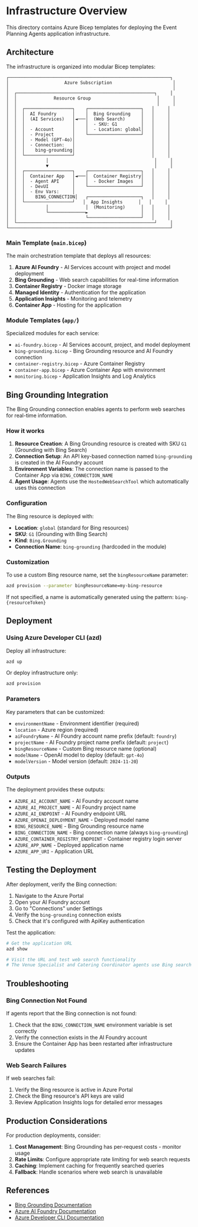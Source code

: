 # Infrastructure Overview

This directory contains Azure Bicep templates for deploying the Event Planning Agents application infrastructure.

## Architecture

The infrastructure is organized into modular Bicep templates:

```
┌─────────────────────────────────────────────────────────────┐
│                     Azure Subscription                       │
│                                                              │
│  ┌────────────────────────────────────────────────────┐     │
│  │              Resource Group                         │     │
│  │                                                     │     │
│  │  ┌──────────────────┐    ┌────────────────────┐   │     │
│  │  │  AI Foundry      │    │  Bing Grounding    │   │     │
│  │  │  (AI Services)   │◄───│  (Web Search)      │   │     │
│  │  │                  │    │  - SKU: G1         │   │     │
│  │  │  - Account       │    │  - Location: global│   │     │
│  │  │  - Project       │    └────────────────────┘   │     │
│  │  │  - Model (GPT-4o)│                             │     │
│  │  │  - Connection:   │                             │     │
│  │  │    bing-grounding│                             │     │
│  │  └──────────────────┘                             │     │
│  │           │                                        │     │
│  │           ▼                                        │     │
│  │  ┌──────────────────┐    ┌────────────────────┐   │     │
│  │  │  Container App   │◄───│  Container Registry│   │     │
│  │  │  - Agent API     │    │  - Docker Images   │   │     │
│  │  │  - DevUI         │    └────────────────────┘   │     │
│  │  │  - Env Vars:     │                             │     │
│  │  │    BING_CONNECTION│   ┌────────────────────┐   │     │
│  │  └──────────────────┘   │  App Insights      │   │     │
│  │           │              │  (Monitoring)      │   │     │
│  │           └──────────────►                    │   │     │
│  │                          └────────────────────┘   │     │
│  └────────────────────────────────────────────────────┘     │
└─────────────────────────────────────────────────────────────┘
```

### Main Template (`main.bicep`)

The main orchestration template that deploys all resources:

1. **Azure AI Foundry** - AI Services account with project and model deployment
2. **Bing Grounding** - Web search capabilities for real-time information
3. **Container Registry** - Docker image storage
4. **Managed Identity** - Authentication for the application
5. **Application Insights** - Monitoring and telemetry
6. **Container App** - Hosting for the application

### Module Templates (`app/`)

Specialized modules for each service:

- `ai-foundry.bicep` - AI Services account, project, and model deployment
- `bing-grounding.bicep` - Bing Grounding resource and AI Foundry connection
- `container-registry.bicep` - Azure Container Registry
- `container-app.bicep` - Azure Container App with environment
- `monitoring.bicep` - Application Insights and Log Analytics

## Bing Grounding Integration

The Bing Grounding connection enables agents to perform web searches for real-time information.

### How it works

1. **Resource Creation**: A Bing Grounding resource is created with SKU `G1` (Grounding with Bing Search)
2. **Connection Setup**: An API key-based connection named `bing-grounding` is created in the AI Foundry account
3. **Environment Variables**: The connection name is passed to the Container App via `BING_CONNECTION_NAME`
4. **Agent Usage**: Agents use the `HostedWebSearchTool` which automatically uses this connection

### Configuration

The Bing resource is deployed with:
- **Location**: `global` (standard for Bing resources)
- **SKU**: `G1` (Grounding with Bing Search)
- **Kind**: `Bing.Grounding`
- **Connection Name**: `bing-grounding` (hardcoded in the module)

### Customization

To use a custom Bing resource name, set the `bingResourceName` parameter:

```bash
azd provision --parameter bingResourceName=my-bing-resource
```

If not specified, a name is automatically generated using the pattern: `bing-{resourceToken}`

## Deployment

### Using Azure Developer CLI (azd)

Deploy all infrastructure:

```bash
azd up
```

Or deploy infrastructure only:

```bash
azd provision
```

### Parameters

Key parameters that can be customized:

- `environmentName` - Environment identifier (required)
- `location` - Azure region (required)
- `aiFoundryName` - AI Foundry account name prefix (default: `foundry`)
- `projectName` - AI Foundry project name prefix (default: `project`)
- `bingResourceName` - Custom Bing resource name (optional)
- `modelName` - OpenAI model to deploy (default: `gpt-4o`)
- `modelVersion` - Model version (default: `2024-11-20`)

### Outputs

The deployment provides these outputs:

- `AZURE_AI_ACCOUNT_NAME` - AI Foundry account name
- `AZURE_AI_PROJECT_NAME` - AI Foundry project name
- `AZURE_AI_ENDPOINT` - AI Foundry endpoint URL
- `AZURE_OPENAI_DEPLOYMENT_NAME` - Deployed model name
- `BING_RESOURCE_NAME` - Bing Grounding resource name
- `BING_CONNECTION_NAME` - Bing connection name (always `bing-grounding`)
- `AZURE_CONTAINER_REGISTRY_ENDPOINT` - Container registry login server
- `AZURE_APP_NAME` - Deployed application name
- `AZURE_APP_URI` - Application URL

## Testing the Deployment

After deployment, verify the Bing connection:

1. Navigate to the Azure Portal
2. Open your AI Foundry account
3. Go to "Connections" under Settings
4. Verify the `bing-grounding` connection exists
5. Check that it's configured with ApiKey authentication

Test the application:

```bash
# Get the application URL
azd show

# Visit the URL and test web search functionality
# The Venue Specialist and Catering Coordinator agents use Bing search
```

## Troubleshooting

### Bing Connection Not Found

If agents report that the Bing connection is not found:

1. Check that the `BING_CONNECTION_NAME` environment variable is set correctly
2. Verify the connection exists in the AI Foundry account
3. Ensure the Container App has been restarted after infrastructure updates

### Web Search Failures

If web searches fail:

1. Verify the Bing resource is active in Azure Portal
2. Check the Bing resource's API keys are valid
3. Review Application Insights logs for detailed error messages

## Production Considerations

For production deployments, consider:

1. **Cost Management**: Bing Grounding has per-request costs - monitor usage
2. **Rate Limits**: Configure appropriate rate limiting for web search requests
3. **Caching**: Implement caching for frequently searched queries
4. **Fallback**: Handle scenarios where web search is unavailable

## References

- [Bing Grounding Documentation](https://learn.microsoft.com/en-us/azure/ai-foundry/agents/how-to/tools/bing-grounding)
- [Azure AI Foundry Documentation](https://learn.microsoft.com/en-us/azure/ai-studio/)
- [Azure Developer CLI Documentation](https://learn.microsoft.com/en-us/azure/developer/azure-developer-cli/)
